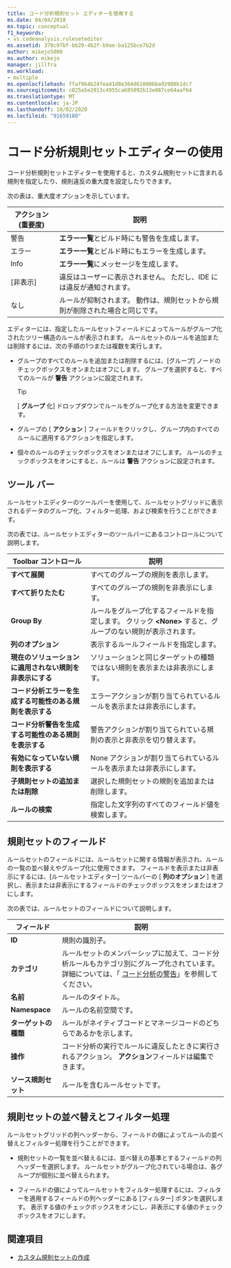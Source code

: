```yaml
---
title: コード分析規則セット エディターを使用する
ms.date: 04/04/2018
ms.topic: conceptual
f1_keywords:
- vs.codeanalysis.ruleseteditor
ms.assetid: 370c97bf-bb29-4b2f-b9ae-ba125bce7b2d
author: mikejo5000
ms.author: mikejo
manager: jillfra
ms.workload:
- multiple
ms.openlocfilehash: ffaf964b24fea41d8e364d610806ba92980b1dc7
ms.sourcegitcommit: c025a5e2013c4955ca685092b13e887ce64aaf64
ms.translationtype: MT
ms.contentlocale: ja-JP
ms.lasthandoff: 10/02/2020
ms.locfileid: "91659180"
---
```

# <a name="use-the-code-analysis-rule-set-editor"></a>コード分析規則セットエディターの使用

コード分析規則セットエディターを使用すると、カスタム規則セットに含まれる規則を指定したり、規則違反の重大度を設定したりできます。

次の表は、重大度オプションを示しています。

|アクション (重要度)|説明|
|-|-|
|警告|**エラー一覧**とビルド時にも警告を生成します。|
|エラー|**エラー一覧**とビルド時にもエラーを生成します。|
|Info|**エラー一覧**にメッセージを生成します。|
|[非表示]|違反はユーザーに表示されません。 ただし、IDE には違反が通知されます。|
|なし|ルールが抑制されます。 動作は、規則セットから規則が削除された場合と同じです。|

エディターには、指定したルールセットフィールドによってルールがグループ化されたツリー構造のルールが表示されます。 ルールセットのルールを追加または削除するには、次の手順の1つまたは複数を実行します。

- グループのすべてのルールを追加または削除するには、[グループ] ノードのチェックボックスをオンまたはオフにします。 グループを選択すると、すべてのルールが **警告** アクションに設定されます。

   > [!TIP]
   > [ **グループ** 化] ドロップダウンでルールをグループ化する方法を変更できます。

- グループの [ **アクション** ] フィールドをクリックし、グループ内のすべてのルールに適用するアクションを指定します。

- 個々のルールのチェックボックスをオンまたはオフにします。 ルールのチェックボックスをオンにすると、ルールは **警告** アクションに設定されます。

## <a name="toolbar"></a>ツール バー

ルールセットエディターのツールバーを使用して、ルールセットグリッドに表示されるデータのグループ化、フィルター処理、および検索を行うことができます。

次の表では、ルールセットエディターのツールバーにあるコントロールについて説明します。

|Toolbar コントロール|説明|
|---------------------|-----------------|
|**すべて展開**|すべてのグループの規則を表示します。|
|**すべて折りたたむ**|すべてのグループの規則を非表示にします。|
|**Group By**|ルールをグループ化するフィールドを指定します。 クリック **\<None>** すると、グループのない規則が表示されます。|
|**列のオプション**|表示するルールフィールドを指定します。|
|**現在のソリューションに適用されない規則を非表示にする**|ソリューションと同じターゲットの種類ではない規則を表示または非表示にします。|
|**コード分析エラーを生成する可能性のある規則を表示する**|エラーアクションが割り当てられているルールを表示または非表示にします。|
|**コード分析警告を生成する可能性のある規則を表示する**|警告アクションが割り当てられている規則の表示と非表示を切り替えます。|
|**有効になっていない規則を表示する**|None アクションが割り当てられているルールを表示または非表示にします。|
|**子規則セットの追加または削除**|選択した規則セットの規則を追加または削除します。|
|**ルールの検索**|指定した文字列のすべてのフィールド値を検索します。|

## <a name="rule-set-fields"></a>規則セットのフィールド

ルールセットのフィールドには、ルールセットに関する情報が表示され、ルールの一覧の並べ替えやグループ化に使用できます。 フィールドを表示または非表示にするには、[ルールセットエディター] ツールバーの [ **列のオプション** ] を選択し、表示または非表示にするフィールドのチェックボックスをオンまたはオフにします。

次の表では、ルールセットのフィールドについて説明します。

|フィールド|説明|
|-----------|-----------------|
|**ID**|規則の識別子。|
|**カテゴリ**|ルールセットのメンバーシップに加えて、コード分析ルールもカテゴリ別にグループ化されています。 詳細については、「 [コード分析の警告](/dotnet/fundamentals/code-analysis/quality-rules/index)」を参照してください。|
|**名前**|ルールのタイトル。|
|**Namespace**|ルールの名前空間です。|
|**ターゲットの種類**|ルールがネイティブコードとマネージコードのどちらであるかを示します。|
|**操作**|コード分析の実行でルールに違反したときに実行されるアクション。 **アクション**フィールドは編集できます。|
|**ソース規則セット**|ルールを含むルールセットです。|

## <a name="sort-and-filter-rule-sets"></a>規則セットの並べ替えとフィルター処理

ルールセットグリッドの列ヘッダーから、フィールドの値によってルールの並べ替えとフィルター処理を行うことができます。

- 規則セットの一覧を並べ替えるには、並べ替えの基準とするフィールドの列ヘッダーを選択します。 ルールセットがグループ化されている場合は、各グループが個別に並べ替えられます。

- フィールドの値によってルールセットをフィルター処理するには、フィルターを適用するフィールドの列ヘッダーにある [フィルター] ボタンを選択します。 表示する値のチェックボックスをオンにし、非表示にする値のチェックボックスをオフにします。

## <a name="see-also"></a>関連項目

- [カスタム規則セットの作成](../code-quality/how-to-create-a-custom-rule-set.md)
